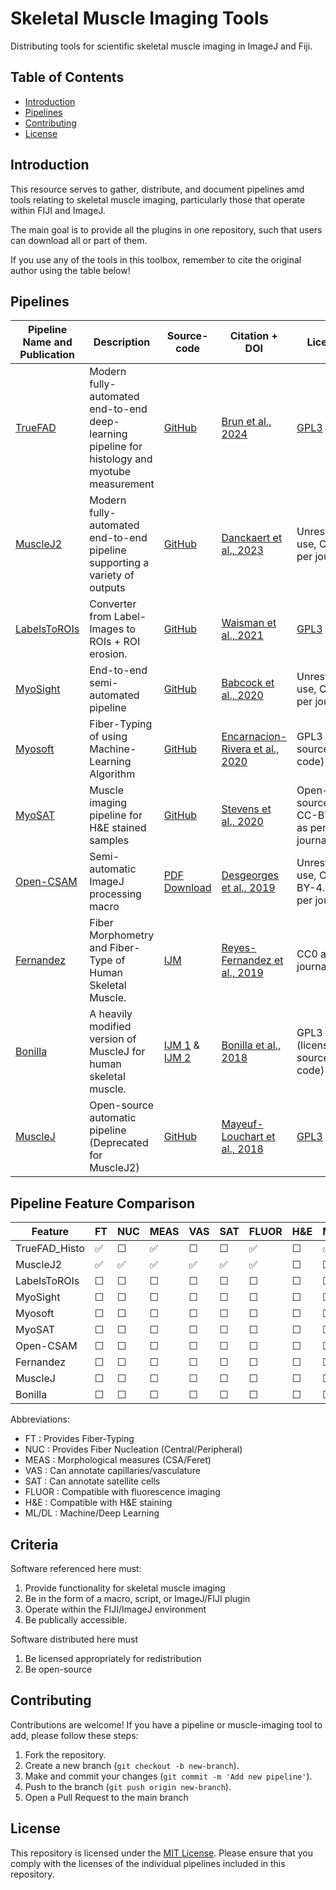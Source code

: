 # Skeletal Muscle Imaging Tools
Distributing tools for scientific skeletal muscle imaging in ImageJ and Fiji.

## Table of Contents

- [Introduction](#Introduction)
- [Pipelines](#Pipelines)
- [Contributing](#Contributing)
- [License](#License)

## Introduction

This resource serves to gather, distribute, and document pipelines amd tools relating to skeletal muscle imaging, particularly those that operate within FIJI and ImageJ.

The main goal is to provide all the plugins in one repository, such that users can download all or part of them.

If you use any of the tools in this toolbox, remember to cite the original author using the table below!

## Pipelines

| Pipeline Name and Publication | Description | Source-code | Citation + DOI | License | Distributed with Muscle_Imaging_Tools | 
|-------------------------------|--------------|------------|----------------|---------|---------------------------------------|
| [TrueFAD](https://www.nature.com/articles/s41598-024-53658-0) | Modern fully-automated end-to-end deep-learning pipeline for histology and myotube measurement | [GitHub](https://github.com/AurBrun/TRUEFAD?tab=readme-ov-file) | [Brun et al., 2024](https://doi.org/10.1038/s41598-024-53658-0) | [GPL3](https://github.com/AurBrun/TRUEFAD/blob/main/LICENSE) | Yes |
| [MuscleJ2](https://skeletalmusclejournal.biomedcentral.com/articles/10.1186/s13395-023-00323-1#citeas)    | Modern fully-automated end-to-end pipeline supporting a variety of outputs | [GitHub](https://github.com/ADanckaert/MuscleJ2/tree/Plugin) | [Danckaert et al., 2023](https://doi.org/10.1186/s13395-023-00323-1) |  Unrestricted use, CC0 as per journal |
| [LabelsToROIs](https://www.nature.com/articles/s41598-021-91191-6) | Converter from Label-Images to ROIs + ROI erosion. | [GitHub](https://github.com/ariel-waisman/LabelsToROIs/tree/master) | [Waisman et al., 2021](https://doi.org/10.1038/s41598-021-91191-6) | [GPL3](https://github.com/ariel-waisman/LabelsToROIs/blob/master/LICENSE) |
| [MyoSight](https://www.ncbi.nlm.nih.gov/pmc/articles/PMC7667765/) | End-to-end semi-automated pipeline | [GitHub](https://github.com/LyleBabcock/MyoSight) | [Babcock et al., 2020](https://doi.org/10.1186%2Fs13395-020-00250-5) | Unrestricted use, CC0 as per journal |
| [Myosoft](https://journals.plos.org/plosone/article?id=10.1371/journal.pone.0229041) | Fiber-Typing of using Machine-Learning Algorithm | [GitHub](https://github.com/Hyojung-Choo/Myosoft/tree/Myosoft-hub) | [Encarnacion-Rivera et al., 2020](https://doi.org/10.1371/journal.pone.0229041) | GPL3 (via source code) |
| [MyoSAT](https://www.ncbi.nlm.nih.gov/pmc/articles/PMC7757813/)| Muscle imaging pipeline for H&E stained samples | [GitHub](https://github.com/CheethamLab/MyoSAT_ImageJ_Macro/) | [Stevens et al., 2020](https://doi.org/10.1371/journal.pone.0243163) | Open-source, CC-BY-4.0 as per journal |
| [Open-CSAM](https://skeletalmusclejournal.biomedcentral.com/articles/10.1186/s13395-018-0186-6) | Semi-automatic ImageJ processing macro | [PDF Download](https://static-content.springer.com/esm/art%3A10.1186%2Fs13395-018-0186-6/MediaObjects/13395_2018_186_MOESM1_ESM.pdf) | [Desgeorges et al., 2019](https://doi.org/10.1186/s13395-018-0186-6) | Unrestricted use, CC-BY-4.0 as per journal |
| [Fernandez](https://skeletalmusclejournal.biomedcentral.com/articles/10.1186/s13395-019-0200-7#citeas) | Fiber Morphometry and Fiber-Type of Human Skeletal Muscle. | [IJM](https://static-content.springer.com/esm/art%3A10.1186%2Fs13395-019-0200-7/MediaObjects/13395_2019_200_MOESM2_ESM.txt) | [Reyes-Fernandez et al., 2019](https://doi.org/10.1186/s13395-019-0200-7) | CC0 as per journal |
| [Bonilla](https://www.ncbi.nlm.nih.gov/pmc/articles/PMC7732929/) | A heavily modified version of MuscleJ for human skeletal muscle. | [IJM 1](https://www.ncbi.nlm.nih.gov/pmc/articles/PMC7732929/bin/11357_2020_266_MOESM4_ESM.ijm) & [IJM 2](https://www.ncbi.nlm.nih.gov/pmc/articles/PMC7732929/bin/11357_2020_266_MOESM5_ESM.ijm) | [Bonilla et al., 2018](https://doi.org/10.1007%2Fs11357-020-00266-1) | GPL3 (license in source code) |
| [MuscleJ](https://skeletalmusclejournal.biomedcentral.com/articles/10.1186/s13395-018-0171-0)    | Open-source automatic pipeline (Deprecated for MuscleJ2)  | [GitHub](https://github.com/ADanckaert/MuscleJ) | [Mayeuf-Louchart et al., 2018](https://doi.org/10.1186/s13395-018-0171-0) | [GPL3](https://github.com/ADanckaert/MuscleJ/blob/master/License.txt) | 


## Pipeline Feature Comparison

| Feature                | FT     | NUC    | MEAS   | VAS     | SAT     | FLUOR   | H&E     | ML/DL   |
|------------------------|--------|--------|--------|---------|---------|---------|---------|---------|
| TrueFAD_Histo          | ✅     |&#9744; | ✅      | &#9744; | &#9744; | ✅      | &#9744; | ✅      |
| MuscleJ2               | ✅     | ✅     | ✅      | ✅       | ✅      | ✅      | &#9744; | &#9744; |
| LabelsToROIs           |&#9744; |&#9744; |&#9744; | &#9744; | &#9744; | &#9744; | &#9744; | &#9744; |
| MyoSight               |&#9744; |&#9744; |&#9744; | &#9744; | &#9744; | &#9744; | &#9744; | &#9744; |
| Myosoft                |&#9744; |&#9744; |&#9744; | &#9744; | &#9744; | &#9744; | &#9744; | &#9744; |
| MyoSAT                 |&#9744; |&#9744; |&#9744; | &#9744; | &#9744; | &#9744; | &#9744; | &#9744; |
| Open-CSAM              |&#9744; |&#9744; |&#9744; | &#9744; | &#9744; | &#9744; | &#9744; | &#9744; |
| Fernandez              |&#9744; |&#9744; |&#9744; | &#9744; | &#9744; | &#9744; | &#9744; | &#9744; |
| MuscleJ                |&#9744; |&#9744; |&#9744; | &#9744; | &#9744; | &#9744; | &#9744; | &#9744; |
| Bonilla                |&#9744; |&#9744; |&#9744; | &#9744; | &#9744; | &#9744; | &#9744; | &#9744; |

Abbreviations:
- FT   : Provides Fiber-Typing
- NUC  : Provides Fiber Nucleation (Central/Peripheral)
- MEAS  : Morphological measures (CSA/Feret)
- VAS  : Can annotate capillaries/vasculature
- SAT  : Can annotate satellite cells
- FLUOR : Compatible with fluorescence imaging
- H&E   : Compatible with H&E staining
- ML/DL : Machine/Deep Learning

## Criteria
Software referenced here must:
1) Provide functionality for skeletal muscle imaging
2) Be in the form of a macro, script, or ImageJ/FIJI plugin
3) Operate within the FIJI/ImageJ environment
4) Be publically accessible.

Software distributed here must
1) Be licensed appropriately for redistribution
2) Be open-source

## Contributing

Contributions are welcome! If you have a pipeline or muscle-imaging tool to add, please follow these steps:

1. Fork the repository.
2. Create a new branch (`git checkout -b new-branch`).
3. Make and commit your changes (`git commit -m 'Add new pipeline'`).
4. Push to the branch (`git push origin new-branch`).
5. Open a Pull Request to the main branch

## License

This repository is licensed under the [MIT License](LICENSE). Please ensure that you comply with the licenses of the individual pipelines included in this repository.
